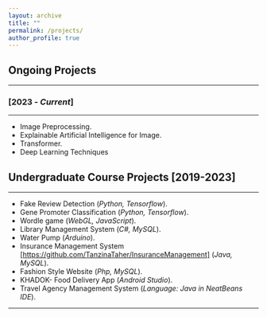 ```yaml
---
layout: archive
title: ""
permalink: /projects/
author_profile: true
---
```


## Ongoing Projects
----------------

### [2023 - *Current*]
-----------
* Image Preprocessing.
* Explainable Artificial Intelligence for Image.
* Transformer.
* Deep Learning Techniques

## Undergraduate Course Projects [2019-2023]
----------------
* Fake Review Detection (*Python, Tensorflow*).
* Gene Promoter Classification (*Python, Tensorflow*).
* Wordle game (*WebGL, JavaScript*).
* Library Management System (*C#, MySQL*).
* Water Pump (*Arduino*).
* Insurance Management System [https://github.com/TanzinaTaher/InsuranceManagement] (*Java, MySQL*).
* Fashion Style Website (*Php, MySQL*).
* KHADOK- Food Delivery App (*Android Studio*).
* Travel Agency Management System (*Language: Java in NeatBeans IDE*).

__________________________________________________
